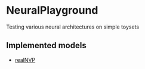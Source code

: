 # NeuralPlayground

Testing various neural architectures on simple toysets

## Implemented models
- [realNVP](https://github.com/JRCSAVSN/NeuralPlayground/blob/497e61b68ea3da46d9a8a64b13e0c28a6b3061e2/realNVP.ipynb)